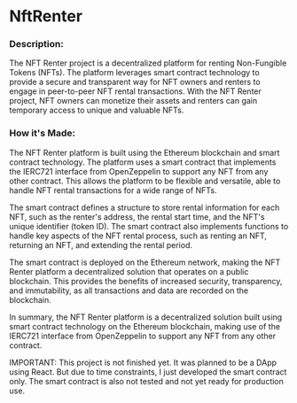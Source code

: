 # NftRenter

### Description:

The NFT Renter project is a decentralized platform for renting Non-Fungible Tokens (NFTs). The platform leverages smart contract technology to provide a secure and transparent way for NFT owners and renters to engage in peer-to-peer NFT rental transactions. With the NFT Renter project, NFT owners can monetize their assets and renters can gain temporary access to unique and valuable NFTs.

### How it's Made:

The NFT Renter platform is built using the Ethereum blockchain and smart contract technology. The platform uses a smart contract that implements the IERC721 interface from OpenZeppelin to support any NFT from any other contract. This allows the platform to be flexible and versatile, able to handle NFT rental transactions for a wide range of NFTs.

The smart contract defines a structure to store rental information for each NFT, such as the renter's address, the rental start time, and the NFT's unique identifier (token ID). The smart contract also implements functions to handle key aspects of the NFT rental process, such as renting an NFT, returning an NFT, and extending the rental period.

The smart contract is deployed on the Ethereum network, making the NFT Renter platform a decentralized solution that operates on a public blockchain. This provides the benefits of increased security, transparency, and immutability, as all transactions and data are recorded on the blockchain.

In summary, the NFT Renter platform is a decentralized solution built using smart contract technology on the Ethereum blockchain, making use of the IERC721 interface from OpenZeppelin to support any NFT from any other contract.

IMPORTANT: This project is not finished yet. It was planned to be a DApp using React. But due to time constraints, I just developed the smart contract only. The smart contract is also not tested and not yet ready for production use.
